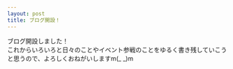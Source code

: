 ```yaml
---
layout: post
title: ブログ開設！
---
```


ブログ開設しました！  
これからいろいろと日々のことやイベント参戦のことをゆるく書き残していこうと思うので、よろしくおねがいしますm(_ _)m
